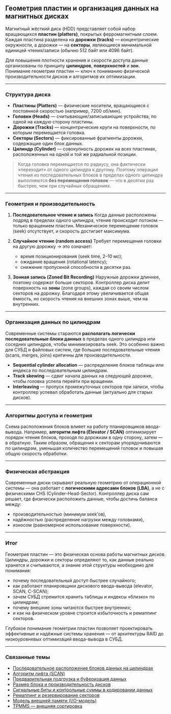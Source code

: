 ## Геометрия пластин и организация данных на магнитных дисках

Магнитный жёсткий диск (HDD) представляет собой набор вращающихся **пластин (platters)**, покрытых ферромагнитным слоем.
Каждая пластина разделена на **дорожки (tracks)** — концентрические окружности, а дорожки — на **секторы**, являющиеся минимальной единицей чтения/записи (обычно 512 байт или 4096 байт).

Для повышения плотности хранения и скорости доступа данные организованы по принципу **цилиндров**, **поверхностей** и **зон**.
Понимание геометрии пластин — ключ к пониманию физической производительности дисков и алгоритмов их оптимизации.

---

### Структура диска

* **Пластины (Platters)** — физические носители, вращающиеся с постоянной скоростью (например, 7200 об/мин).
* **Головки (Heads)** — считывающие/записывающие устройства, по одной на каждую сторону пластины.
* **Дорожки (Tracks)** — концентрические круги на поверхности, по которым перемещается головка.
* **Секторы (Sectors)** — фиксированные фрагменты дорожки, содержащие один блок данных.
* **Цилиндр (Cylinder)** — совокупность дорожек на всех пластинах, расположенных на одной и той же радиальной позиции.

> Когда головка перемещается по радиусу, она фактически «переходит» от одного цилиндра к другому.
> Поэтому операции чтения из последовательных блоков в пределах одного цилиндра выполняются **без перемещения головок** — что в десятки раз быстрее, чем при случайных обращениях.

---

### Геометрия и производительность

1. **Последовательное чтение и запись**
   Когда данные расположены подряд в пределах одного цилиндра, чтение происходит потоком — только вращением пластин.
   Механическое перемещение головок (seek) отсутствует, и скорость достигает максимума.

2. **Случайное чтение (random access)**
   Требует перемещения головки на другую дорожку → это означает:

   * время позиционирования (seek time, 2–10 мс);
   * ожидание вращения (rotational latency);
   * снижение пропускной способности в десятки раз.

3. **Зонная запись (Zoned Bit Recording)**
   Наружные дорожки длиннее, поэтому содержат больше секторов.
   Контроллер диска делит поверхность на **зоны** (zone groups), каждая со своим числом секторов на дорожку.
   Благодаря этому увеличивается общая ёмкость, но скорость чтения на внешних зонах выше, чем на внутренних.

---

### Организация данных по цилиндрам

Современные системы стараются **располагать логически последовательные блоки данных** в пределах одного цилиндра или соседних цилиндров, чтобы минимизировать seek.
Это особенно важно для СУБД и файловых систем, где большие последовательные чтения (scans, merges, joins) критичны для производительности.

* **Sequential cylinder allocation** — распределение блоков таблицы или индекса по последовательным цилиндрам.
* **Track skewing** — сдвиг начала данных на следующей дорожке, чтобы головка успела перейти при вращении.
* **Interleaving** — пропуск промежуточных секторов при записи, чтобы контроллер успевал обработать данные (актуально для старых дисков).

---

### Алгоритмы доступа и геометрия

Схема расположения блоков влияет на работу планировщиков ввода-вывода.
Например, **алгоритм лифта (Elevator / SCAN)** оптимизирует порядок чтения блоков, проходя по дорожкам в одну сторону, затем — в обратную.
Таким образом, обращения к секторам упорядочиваются по цилиндрам, уменьшая количество перемещений головок и повышая общую скорость обработки.

---

### Физическая абстракция

Современные диски скрывают реальную геометрию от операционной системы —
она работает с **логическими адресами блоков (LBA)**, а не с физическими CHS (Cylinder-Head-Sector).
Контроллер диска сам решает, где физически расположить данные, чтобы достичь баланса между:

* производительностью (минимум seek’ов),
* надёжностью (распределение нагрузки между головками),
* износом (равномерное использование поверхности).

---

### Итог

Геометрия пластин — это физическая основа работы магнитных дисков.
Цилиндры, дорожки и секторы определяют то, как данные реально хранятся и считываются, а знание этой структуры необходимо для понимания:

* почему последовательный доступ быстрее случайного;
* как работают планировщики дискового ввода-вывода (elevator, SCAN, C-SCAN);
* зачем СУБД стремится хранить таблицы и индексы «близко» по цилиндрам;
* почему внешние зоны читаются быстрее внутренних;
* и как на физическом уровне строится избыточность и ремаппинг секторов.

Глубокое понимание геометрии пластин позволяет проектировать эффективные и надёжные системы хранения — от архитектуры RAID до низкоуровневых оптимизаций ввода-вывода в СУБД.

---

### Связанные темы

- [Последовательное расположение блоков данных на цилиндрах](./Sequential_Block_Placement.md)  
- [Алгоритм лифта (SCAN)](../IO_Scheduling/Elevator_SCAN.md)  
- [Предварительная подгрузка и буферизация данных](./Prefetching_and_Buffering.md)  
- [Размер блока и производительность дисков](./BlockSize_and_IO_Performance.md)  
- [Сигнальные биты и контрольные суммы в кодировании данных](../Reliability/SignalBits_and_Checksums.md)  
- [Ремаппинг и резервирование секторов](../Reliability/Remapping_and_SectorSparing.md)  
- [Модель внешней памяти (I/O-модель)](../Theory/ExternalMemoryModel.md)  
- [TPMMS — внешняя сортировка](../../../Algorithms/IO_Model/TPMMS.md)

